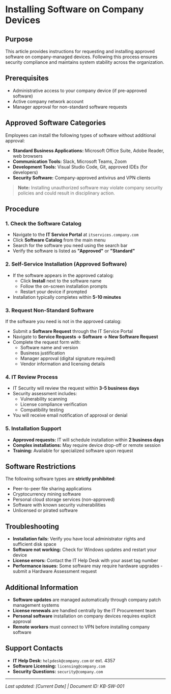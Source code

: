 # Installing Software on Company Devices

## Purpose

This article provides instructions for requesting and installing approved software on company-managed devices. Following this process ensures security compliance and maintains system stability across the organization.

## Prerequisites

- Administrative access to your company device (if pre-approved software)
- Active company network account
- Manager approval for non-standard software requests

## Approved Software Categories

Employees can install the following types of software without additional approval:

- **Standard Business Applications:** Microsoft Office Suite, Adobe Reader, web browsers
- **Communication Tools:** Slack, Microsoft Teams, Zoom
- **Development Tools:** Visual Studio Code, Git, approved IDEs (for developers)
- **Security Software:** Company-approved antivirus and VPN clients

> **Note:** Installing unauthorized software may violate company security policies and could result in disciplinary action.

## Procedure

### 1. Check the Software Catalog

- Navigate to the **IT Service Portal** at `itservices.company.com`
- Click **Software Catalog** from the main menu
- Search for the software you need using the search bar
- Verify the software is listed as **"Approved"** or **"Standard"**

### 2. Self-Service Installation (Approved Software)

- If the software appears in the approved catalog:
  - Click **Install** next to the software name
  - Follow the on-screen installation prompts
  - Restart your device if prompted
- Installation typically completes within **5-10 minutes**

### 3. Request Non-Standard Software

If the software you need is not in the approved catalog:

- Submit a **Software Request** through the IT Service Portal
- Navigate to **Service Requests → Software → New Software Request**
- Complete the request form with:
  - Software name and version
  - Business justification
  - Manager approval (digital signature required)
  - Vendor information and licensing details

### 4. IT Review Process

- IT Security will review the request within **3-5 business days**
- Security assessment includes:
  - Vulnerability scanning
  - License compliance verification
  - Compatibility testing
- You will receive email notification of approval or denial

### 5. Installation Support

- **Approved requests:** IT will schedule installation within **2 business days**
- **Complex installations:** May require device drop-off or remote session
- **Training:** Available for specialized software upon request

## Software Restrictions

The following software types are **strictly prohibited**:

- Peer-to-peer file sharing applications
- Cryptocurrency mining software
- Personal cloud storage services (non-approved)
- Software with known security vulnerabilities
- Unlicensed or pirated software

## Troubleshooting

- **Installation fails:** Verify you have local administrator rights and sufficient disk space
- **Software not working:** Check for Windows updates and restart your device
- **License errors:** Contact the IT Help Desk with your asset tag number
- **Performance issues:** Some software may require hardware upgrades - submit a Hardware Assessment request

## Additional Information

- **Software updates** are managed automatically through company patch management systems
- **License renewals** are handled centrally by the IT Procurement team
- **Personal software** installation on company devices requires explicit approval
- **Remote workers** must connect to VPN before installing company software

## Support Contacts

- **IT Help Desk:** `helpdesk@company.com` or ext. 4357
- **Software Licensing:** `licensing@company.com`
- **Security Questions:** `security@company.com`

---

*Last updated: [Current Date] | Document ID: KB-SW-001*
